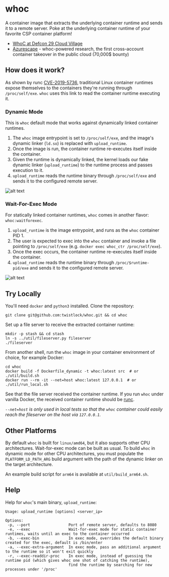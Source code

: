 # whoc
A container image that extracts the underlying container runtime and sends it to a remote server.
Poke at the underlying container runtime of your favorite CSP container platform!

- [WhoC at Defcon 29 Cloud Village](https://www.youtube.com/watch?v=DF0qoCsHKT4)
- [Azurescape](https://unit42.paloaltonetworks.com/azure-container-instances/) - whoc-powered research, the first cross-account container takeover in the public cloud (70,000$ bounty)

## How does it work?
As shown by runc [CVE-2019-5736](https://unit42.paloaltonetworks.com/breaking-docker-via-runc-explaining-cve-2019-5736/), traditional Linux container runtimes expose themselves to the containers they're running through `/proc/self/exe`. `whoc` uses this link to read the container runtime executing it.

### Dynamic Mode
This is `whoc` default mode that works against dynamically linked container runtimes.

1. The `whoc` image entrypoint is set to `/proc/self/exe`, and the image's dynamic linker (`ld.so`) is replaced with `upload_runtime`.
2. Once the image is run, the container runtime re-executes itself inside the container.
3. Given the runtime is dynamically linked, the kernel loads our fake dynamic linker (`upload_runtime`) to the runtime process and passes execution to it. 
4. `upload_runtime` reads the runtime binary through `/proc/self/exe` and sends it to the configured remote server.

![alt text](https://github.com/twistlock/whoc/blob/master/images/whoc_dynamic.png?raw=true "whoc dynamic mode")


### Wait-For-Exec Mode
For statically linked container runtimes, `whoc` comes in another flavor: `whoc:waitforexec`.

1. `upload_runtime` is the image entrypoint, and runs as the `whoc` container PID 1.
2. The user is expected to exec into the `whoc` container and invoke a file pointing to `/proc/self/exe` (e.g. `docker exec whoc_ctr /proc/self/exe`).
3. Once the exec occurs, the container runtime re-executes itself inside the container.
4. `upload_runtime` reads the runtime binary through `/proc/$runtime-pid/exe` and sends it to the configured remote server.

![alt text](https://github.com/twistlock/whoc/blob/master/images/whoc_waitforexec.png?raw=true "whoc wait-for-exec mode")

## Try Locally
You'll need `docker` and `python3` installed. Clone the repository:
```shell
git clone git@github.com:twistlock/whoc.git && cd whoc
```

Set up a file server to receive the extracted container runtime:
```shell
mkdir -p stash && cd stash
ln -s ../util/fileserver.py fileserver 
./fileserver
```
From another shell, run the `whoc` image in your container environment of choice, for example Docker:
```shell
cd whoc
docker build -f Dockerfile_dynamic -t whoc:latest src  # or ./util/build.sh
docker run --rm -it --net=host whoc:latest 127.0.0.1  # or ./util/run_local.sh
```
See that the file server received the container runtime. If you run `whoc` under vanilla Docker, the received container runtime should be [runc](https://github.com/opencontainers/runc). 

*`--net=host` is only used in local tests so that the `whoc` container could easily reach the fileserver on the host via `127.0.0.1`.*

## Other Platforms
By default `whoc` is built for `linux/amd64`, but it also supports other CPU architectures. Wait-for-exec mode can be built as usual. To build `whoc` in dynamic mode for other CPU architectures, you must populate the `PLATFORM_LD_PATH_ARG` build argument with the path of the dynamic linker on the target architecture. 

An example build script for `arm64` is available at `util/build_arm64.sh`.

## Help
Help for `whoc`'s main binary, `upload_runtime`:
```
Usage: upload_runtime [options] <server_ip>

Options:
 -p, --port                 Port of remote server, defaults to 8080
 -e, --exec                 Wait-for-exec mode for static container runtimes, waits until an exec to the container occurred
 -b, --exec-bin             In exec mode, overrides the default binary created for the exec, default is /bin/enter
 -a, --exec-extra-argument  In exec mode, pass an additional argument to the runtime so it won't exit quickly
 -r, --exec-readdir-proc    In exec mode, instead of guessing the runtime pid (which gives whoc one shot of catching the runtime),
                            find the runtime by searching for new processes under '/proc'
```
